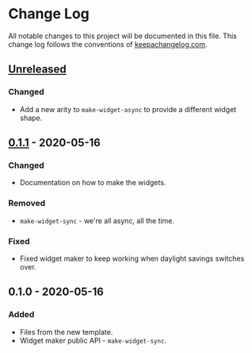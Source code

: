 # Change Log
All notable changes to this project will be documented in this file. This change log follows the conventions of [keepachangelog.com](http://keepachangelog.com/).

## [Unreleased]
### Changed
- Add a new arity to `make-widget-async` to provide a different widget shape.

## [0.1.1] - 2020-05-16
### Changed
- Documentation on how to make the widgets.

### Removed
- `make-widget-sync` - we're all async, all the time.

### Fixed
- Fixed widget maker to keep working when daylight savings switches over.

## 0.1.0 - 2020-05-16
### Added
- Files from the new template.
- Widget maker public API - `make-widget-sync`.

[Unreleased]: https://github.com/your-name/wind-bot/compare/0.1.1...HEAD
[0.1.1]: https://github.com/your-name/wind-bot/compare/0.1.0...0.1.1
